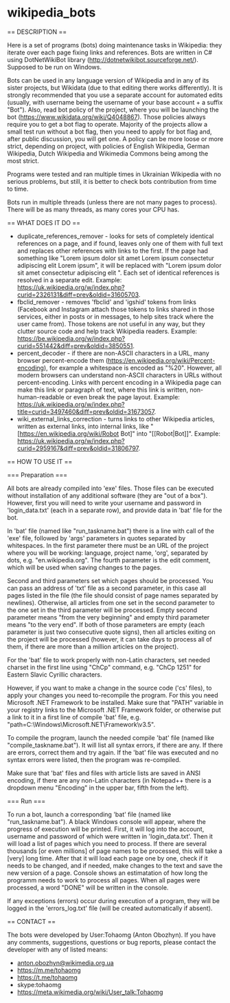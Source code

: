 # wikipedia_bots

== DESCRIPTION ==

Here is a set of programs (bots) doing maintenance tasks in Wikipedia: they iterate over each page fixing links and references. Bots are written in C# using DotNetWikiBot library (<http://dotnetwikibot.sourceforge.net/>). Supposed to be run on Windows.

Bots can be used in any language version of Wikipedia and in any of its sister projects, but Wikidata (due to that editing there works differently). It is strongly recommended that you use a separate account for automated edits (usually, with username being the username of your base account + a suffix "Bot"). Also, read bot policy of the project, where you will be launching the bot (<https://www.wikidata.org/wiki/Q4048867>). Those policies always require you to get a bot flag to operate. Majority of the projects allow a small test run without a bot flag, then you need to apply for bot flag and, after public discussion, you will get one. A policy can be more loose or more strict, depending on project, with policies of English Wikipedia, German Wikipedia, Dutch Wikipedia and Wikimedia Commons being among the most strict.

Programs were tested and ran multiple times in Ukrainian Wikipedia with no serious problems, but still, it is better to check bots contribution from time to time.

Bots run in multiple threads (unless there are not many pages to process). There will be as many threads, as many cores your CPU has.

== WHAT DOES IT DO ==

* duplicate_references_remover - looks for sets of completely identical references on a page, and if found, leaves only one of them with full text and replaces other references with links to the first. If the page had something like "<ref>Lorem ipsum</ref> dolor sit amet <ref>Lorem ipsum</ref> consectetur adipiscing elit <ref>Lorem ipsum</ref>", it will be replaced with "<ref name=":1">Lorem ipsum</ref> dolor sit amet <ref name=":1"/> consectetur adipiscing elit <ref name=":1"/>". Each set of identical references is resolved in a separate edit. Example: <https://uk.wikipedia.org/w/index.php?curid=2326131&diff=prev&oldid=31605703>.
* fbclid_remover - removes 'fbclid' and 'igshid' tokens from links (Facebook and Instagram attach those tokens to links shared in those services, either in posts or in messages, to help sites track where the user came from). Those tokens are not useful in any way, but they clutter source code and help track Wikipedia readers. Example: <https://be.wikipedia.org/w/index.php?curid=551442&diff=prev&oldid=3850551>.
* percent_decoder - if there are non-ASCII characters in a URL, many browser percent-encode them (<https://en.wikipedia.org/wiki/Percent-encoding>), for example a whitespace is encoded as "%20". However, all modern browsers can understand non-ASCII characters in URLs without percent-encoding. Links with percent encoding in a Wikipedia page can make this link or paragraph of text, where this link is written, non-human-readable or even break the page layout. Example: <https://uk.wikipedia.org/w/index.php?title=curid=3497460&diff=prev&oldid=31673057>.
* wiki_external_links_correction - turns links to other Wikipedia articles, written as external links, into internal links, like "[https://en.wikipedia.org/wiki/Robot Bot]" into "[[Robot|Bot]]". Example: <https://uk.wikipedia.org/w/index.php?curid=2959167&diff=prev&oldid=31806797>.

== HOW TO USE IT ==

=== Preparation ===

All bots are already compiled into 'exe' files. Those files can be executed without installation of any additional software (they are "out of a box"). However, first you will need to write your username and password in 'login_data.txt' (each in a separate row), and provide data in 'bat' file for the bot.

In 'bat' file (named like "run_taskname.bat") there is a line with call of the 'exe' file, followed by 'args' parameters in quotes separated by whitespaces. In the first parameter there must be an URL of the project where you will be working: language, project name, 'org', separated by dots, e.g. "en.wikipedia.org". The fourth parameter is the edit comment, which will be used when saving changes to the pages.

Second and third parameters set which pages should be processed. You can pass an address of 'txt' file as a second parameter, in this case all pages listed in the file (the file should consist of page names separated by newlines). Otherwise, all articles from one set in the second parameter to the one set in the third parameter will be processed. Empty second parameter means "from the very beginning" and empty third parameter means "to the very end". If both of those parameters are empty (each parameter is just two consecutive quote signs), then all articles exiting on the project will be processed (however, it can take days to process all of them, if there are more than a million articles on the project).

For the 'bat' file to work properly with non-Latin characters, set needed charset in the first line using "ChCp" command, e.g. "ChCp 1251" for Eastern Slavic Cyrillic characters.

However, if you want to make a change in the source code ('cs' files), to apply your changes you need to-recompile the program. For this you need Microsoft .NET Framework to be installed. Make sure that "PATH" variable in your registry links to the Microsoft .NET Framework folder, or otherwise put a link to it in a first line of compile 'bat' file, e.g. "path=C:\Windows\Microsoft.NET\Framework\v3.5\".

To compile the program, launch the needed compile 'bat' file (named like "compile_taskname.bat"). It will list all syntax errors, if there are any. If there are errors, correct them and try again. If the 'bat' file was executed and no syntax errors were listed, then the program was re-compiled.

Make sure that 'bat' files and files with article lists are saved in ANSI encoding, if there are any non-Latin characters (in Notepad++ there is a dropdown menu "Encoding" in the upper bar, fifth from the left).

=== Run ===

To run a bot, launch a corresponding 'bat' file (named like "run_taskname.bat"). A black Windows console will appear, where the progress of execution will be printed. First, it will log into the account, username and password of which were written in 'login_data.txt'. Then it will load a list of pages which you need to process. If there are several thousands [or even millions] of page names to be processed, this will take a [very] long time. After that it will load each page one by one, check if it needs to be changed, and if needed, make changes to the text and save the new version of a page. Console shows an estimatation of how long the programm needs to work to process all pages. When all pages were processed, a word "DONE" will be written in the console.

If any exceptions (errors) occur during execution of a program, they will be logged in the 'errors_log.txt' file (will be created automatically if absent).

== CONTACT ==

The bots were developed by User:Tohaomg (Anton Obozhyn). If you have any comments, suggestions, questions or bug reports, please contact the developer with any of listed means:
* anton.obozhyn@wikimedia.org.ua
* https://m.me/tohaomg
* https://t.me/tohaomg
* skype:tohaomg
* https://meta.wikimedia.org/wiki/User_talk:Tohaomg
